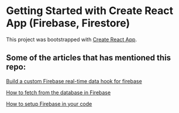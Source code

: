 # Getting Started with Create React App (Firebase, Firestore)

This project was bootstrapped with [Create React App](https://github.com/facebook/create-react-app).

## Some of the articles that has mentioned this repo:

[Build a custom Firebase real-time data hook for firebase](https://calo.dev/blog/custom-real-time-data-hook)

[How to fetch from the database in Firebase](https://calo.dev/blog/firebase-database-fetch)

[How to setup Firebase in your code](https://calo.dev/blog/firebase-setup-code)